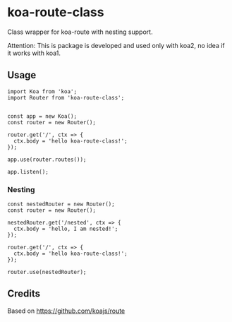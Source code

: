 # koa-route-class

Class wrapper for koa-route with nesting support.

Attention: This is package is developed and used only with koa2, no idea if it works with koa1.

## Usage

```
import Koa from 'koa';
import Router from 'koa-route-class';


const app = new Koa();
const router = new Router();

router.get('/', ctx => {
  ctx.body = 'hello koa-route-class!';
});

app.use(router.routes());

app.listen();
```

### Nesting

```
const nestedRouter = new Router();
const router = new Router();

nestedRouter.get('/nested', ctx => {
  ctx.body = 'hello, I am nested!';
});

router.get('/', ctx => {
  ctx.body = 'hello koa-route-class!';
});

router.use(nestedRouter);
```


## Credits

Based on https://github.com/koajs/route
